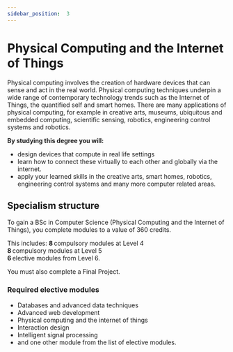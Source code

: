 ```yaml
---
sidebar_position:  3
---
```


  
# Physical Computing and the Internet of Things
  
Physical computing involves the creation of hardware devices that can sense and act in the real world. Physical computing techniques underpin a wide range of contemporary technology trends such as the Internet of Things, the quantified self and smart homes. There are many applications of physical computing, for example in creative arts, museums, ubiquitous and embedded computing, scientific sensing, robotics, engineering control systems and robotics.

**By studying this degree you will:**

- design devices that compute in real life settings
- learn how to connect these virtually to each other and globally via the internet.
- apply your learned skills in the creative arts, smart homes, robotics, engineering control systems and many more computer related areas.
  
## Specialism structure

To gain a BSc in Computer Science (Physical Computing and the Internet of Things), you complete modules to a value of 360 credits.

This includes:
**8** compulsory modules at Level 4  
**8** compulsory modules at Level 5  
**6** elective modules from Level 6.

You must also complete a Final Project.

### Required elective modules

- Databases and advanced data techniques
- Advanced web development
- Physical computing and the internet of things
- Interaction design
- Intelligent signal processing
- and one other module from the list of elective modules.
